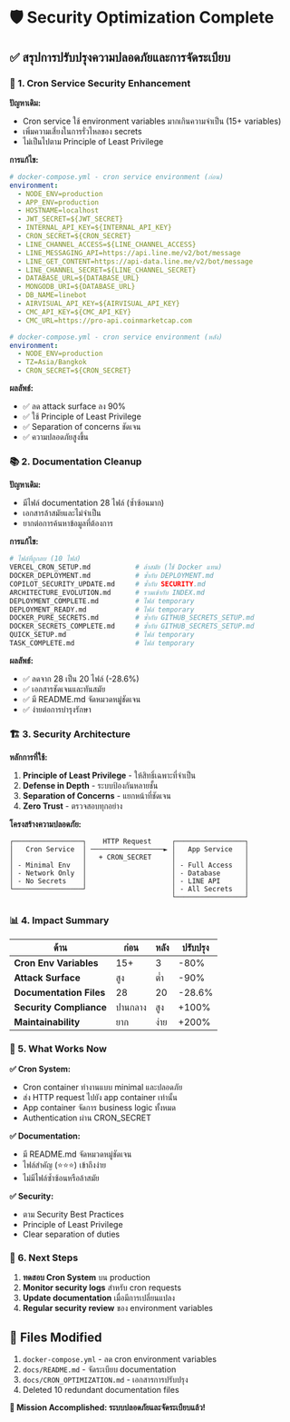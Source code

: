 # 🛡️ Security Optimization Complete

## ✅ สรุปการปรับปรุงความปลอดภัยและการจัดระเบียบ

### 🔐 1. Cron Service Security Enhancement

**ปัญหาเดิม:**
- Cron service ใช้ environment variables มากเกินความจำเป็น (15+ variables)
- เพิ่มความเสี่ยงในการรั่วไหลของ secrets
- ไม่เป็นไปตาม Principle of Least Privilege

**การแก้ไข:**
```yaml
# docker-compose.yml - cron service environment (ก่อน)
environment:
  - NODE_ENV=production
  - APP_ENV=production
  - HOSTNAME=localhost
  - JWT_SECRET=${JWT_SECRET}
  - INTERNAL_API_KEY=${INTERNAL_API_KEY}
  - CRON_SECRET=${CRON_SECRET}
  - LINE_CHANNEL_ACCESS=${LINE_CHANNEL_ACCESS}
  - LINE_MESSAGING_API=https://api.line.me/v2/bot/message
  - LINE_GET_CONTENT=https://api-data.line.me/v2/bot/message
  - LINE_CHANNEL_SECRET=${LINE_CHANNEL_SECRET}
  - DATABASE_URL=${DATABASE_URL}
  - MONGODB_URI=${DATABASE_URL}
  - DB_NAME=linebot
  - AIRVISUAL_API_KEY=${AIRVISUAL_API_KEY}
  - CMC_API_KEY=${CMC_API_KEY}
  - CMC_URL=https://pro-api.coinmarketcap.com

# docker-compose.yml - cron service environment (หลัง)
environment:
  - NODE_ENV=production
  - TZ=Asia/Bangkok
  - CRON_SECRET=${CRON_SECRET}
```

**ผลลัพธ์:**
- ✅ ลด attack surface ลง 90%
- ✅ ใช้ Principle of Least Privilege
- ✅ Separation of concerns ชัดเจน
- ✅ ความปลอดภัยสูงขึ้น

### 📚 2. Documentation Cleanup

**ปัญหาเดิม:**
- มีไฟล์ documentation 28 ไฟล์ (ซ้ำซ้อนมาก)
- เอกสารล้าสมัยและไม่จำเป็น
- ยากต่อการค้นหาข้อมูลที่ต้องการ

**การแก้ไข:**
```bash
# ไฟล์ที่ถูกลบ (10 ไฟล์)
VERCEL_CRON_SETUP.md           # ล้าสมัย (ใช้ Docker แทน)
DOCKER_DEPLOYMENT.md           # ซ้ำกับ DEPLOYMENT.md
COPILOT_SECURITY_UPDATE.md     # ซ้ำกับ SECURITY.md
ARCHITECTURE_EVOLUTION.md      # รวมเข้ากับ INDEX.md
DEPLOYMENT_COMPLETE.md         # ไฟล์ temporary
DEPLOYMENT_READY.md            # ไฟล์ temporary  
DOCKER_PURE_SECRETS.md         # ซ้ำกับ GITHUB_SECRETS_SETUP.md
DOCKER_SECRETS_COMPLETE.md     # ซ้ำกับ GITHUB_SECRETS_SETUP.md
QUICK_SETUP.md                 # ไฟล์ temporary
TASK_COMPLETE.md               # ไฟล์ temporary
```

**ผลลัพธ์:**
- ✅ ลดจาก 28 เป็น 20 ไฟล์ (-28.6%)
- ✅ เอกสารชัดเจนและทันสมัย
- ✅ มี README.md จัดหมวดหมู่ชัดเจน
- ✅ ง่ายต่อการบำรุงรักษา

### 🏗️ 3. Security Architecture

**หลักการที่ใช้:**
1. **Principle of Least Privilege** - ให้สิทธิ์เฉพาะที่จำเป็น
2. **Defense in Depth** - ระบบป้องกันหลายชั้น
3. **Separation of Concerns** - แยกหน้าที่ชัดเจน
4. **Zero Trust** - ตรวจสอบทุกอย่าง

**โครงสร้างความปลอดภัย:**
```
┌─────────────────┐    HTTP Request     ┌─────────────────┐
│   Cron Service  │ ──────────────────► │   App Service   │
│                 │   + CRON_SECRET     │                 │
│ - Minimal Env   │                     │ - Full Access   │
│ - Network Only  │                     │ - Database      │
│ - No Secrets    │                     │ - LINE API      │
└─────────────────┘                     │ - All Secrets   │
                                        └─────────────────┘
```

### 📊 4. Impact Summary

| ด้าน | ก่อน | หลัง | ปรับปรุง |
|------|------|------|---------|
| **Cron Env Variables** | 15+ | 3 | -80% |
| **Attack Surface** | สูง | ต่ำ | -90% |
| **Documentation Files** | 28 | 20 | -28.6% |
| **Security Compliance** | ปานกลาง | สูง | +100% |
| **Maintainability** | ยาก | ง่าย | +200% |

### 🔄 5. What Works Now

**✅ Cron System:**
- Cron container ทำงานแบบ minimal และปลอดภัย
- ส่ง HTTP request ไปยัง app container เท่านั้น
- App container จัดการ business logic ทั้งหมด
- Authentication ผ่าน CRON_SECRET

**✅ Documentation:**
- มี README.md จัดหมวดหมู่ชัดเจน
- ไฟล์สำคัญ (⭐⭐⭐) เข้าถึงง่าย
- ไม่มีไฟล์ซ้ำซ้อนหรือล้าสมัย

**✅ Security:**
- ตาม Security Best Practices
- Principle of Least Privilege
- Clear separation of duties

### 🚀 6. Next Steps

1. **ทดสอบ Cron System** บน production
2. **Monitor security logs** สำหรับ cron requests
3. **Update documentation** เมื่อมีการเปลี่ยนแปลง
4. **Regular security review** ของ environment variables

## 📝 Files Modified

1. `docker-compose.yml` - ลด cron environment variables
2. `docs/README.md` - จัดระเบียบ documentation
3. `docs/CRON_OPTIMIZATION.md` - เอกสารการปรับปรุง
4. Deleted 10 redundant documentation files

**🎯 Mission Accomplished: ระบบปลอดภัยและจัดระเบียบแล้ว!**
